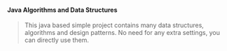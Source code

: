 #### Java Algorithms and Data Structures 

> This java based simple project contains many data structures, algorithms and design patterns.
  No need for any extra settings, you can directly use them.
